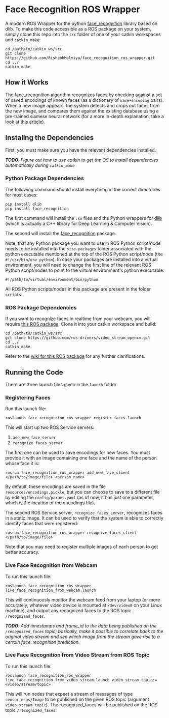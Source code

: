 # Face Recognition ROS Wrapper

A modern ROS Wrapper for the python [face_recognition](https://github.com/ageitgey/face_recognition) library based on dlib. To make this code accessible as a ROS package on your system, simply clone this repo into the `src` folder of one of your catkin workspaces and `catkin_make`:

    cd /path/to/catkin_ws/src
    git clone https://github.com/RishabhMalviya/face_recognition_ros_wrapper.git
    cd ../
    catkin_make


## How it Works

The face_recognition algorithm recognizes faces by checking against a set of saved encodings of known faces (as a dictionary of `name`-`encoding` pairs). When a new image appears, the system detects and crops out faces from the new image, and compares them against the existing database using a pre-trained siamese neural network (for a more in-depth explanation, take a look at [this article](https://www.pyimagesearch.com/2018/06/18/face-recognition-with-opencv-python-and-deep-learning/)).


## Installng the Dependencies

First, you must make sure you have the relevant dependencies installed.

***TODO***: *Figure out how to use catkin to get the OS to install dependencies automatically during `catkin_make`*

### Python Package Dependencies

The following command should install everything in the correct directories for most cases:

    pip install dlib
    pip install face_recognition

The first command will install the `.so` files and the Python wrappers for [dlib](http://dlib.net/) (which is actually a C++ library for Deep Learning & Computer Vision).

The second will install the [face_recognition](https://github.com/ageitgey/face_recognition) package.

Note, that any Python package you want to use in ROS Python script/node needs to be installed into the  `site-packages` folder associated with the python executable mentioned at the top of the ROS Python script/node (the `#!/usr/bin/env python`). In case your packages are installed into a virtual environment, you will need to change the first line of the relevant ROS Python script/nodes to point to the  virtual environment's python executable:

    #!/path/to/virtual/environment/bin/python

All ROS Python scripts/nodes in this package are present in the folder `scripts`.

### ROS Package Dependencies

If you want to recognize faces in realtime from your webcam, you will require [this ROS package](https://github.com/ros-drivers/video_stream_opencv). Clone it into your catkin workspace and build:

    cd /path/to/catkin_ws/src
    git clone https://github.com/ros-drivers/video_stream_opencv.git
    cd ../
    catkin_make

Refer to the [wiki for this ROS package](http://wiki.ros.org/video_stream_opencv) for any further clarifications.


## Running the Code

There are three launch files given in the `launch` folder:

### Registering Faces

Run this launch file:

    roslaunch face_recognition_ros_wrapper register_faces.launch

This will start up two ROS Service servers:

1. `add_new_face_server`
2. `recognize_faces_server`

The first one can be used to save encodings for new faces. You must provide it with an image containing one face and the name of the person whose face it is:

    rosrun face_recognition_ros_wrapper add_new_face_client </path/to/image/file> <person_name>

By default, these encodings are saved in the file `resources/encodings.pickle`, but you can choose to save to a different file by editing the `config/params.yaml` (as of now, it has just one parameter, which is the location of the encodings file).

The second ROS Service server, `recognize_faces_server`, recognizes faces in a static image. It can be used to verify that the system is able to correctly identify faces that were registered:

    rosrun face_recognition_ros_wrapper recognize_faces_client </path/to/image/file>

Note that you may need to register multiple images of each person to get better accuracy.

### Live Face Recognition from Webcam

To run this launch file:

    roslaunch face_recognition_ros_wrapper live_face_recognition_from_webcam.launch

This will continuously monitor the webcam feed from your laptop (or more accurately, whatever video device is mounted at `/dev/video0` on your Linux machine), and output any recognized faces to the ROS topic `/recognized_faces`.

***TODO***: *Add timestamps and frame_id to the data being published on the `/recognized_faces` topic; basically, make it possible to correlate back to the original video stream and see which image from the stream gave rise to a certain face_recognition prediction.*

### Live Face Recognition from Video Stream from ROS Topic

To run this launch file:

    roslaunch face_recognition_ros_wrapper live_face_recognition_from_video_stream.launch video_stream_topic:=<video/stream/topic>

This will run nodes that expect a stream of messages of type `sensor_msgs/Image` to be published on the given ROS topic (argument `video_stream_topic`). The recognized_faces will be published on the ROS topic `/recognized_faces`.
